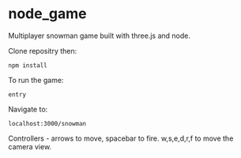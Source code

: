 node_game
=========

Multiplayer snowman game built with three.js and node.


Clone repositry then:

`npm install`

To run the game:  

`entry`  

Navigate to:  

`localhost:3000/snowman`   

Controllers - arrows to move, spacebar to fire.  w,s,e,d,r,f to move the camera view.

